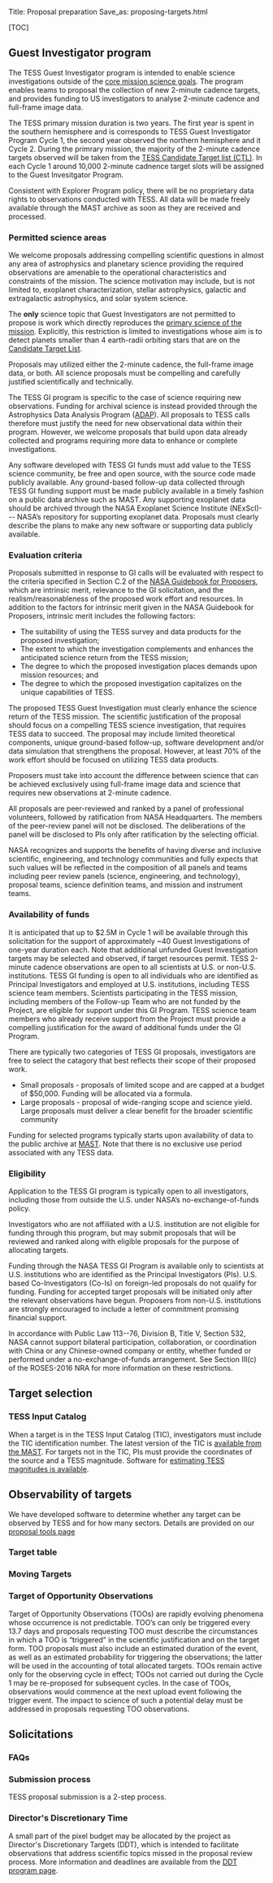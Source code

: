 Title: Proposal preparation
Save_as: proposing-targets.html

[TOC]

## Guest Investigator program

The TESS Guest Investigator program is intended to enable science investigations outside of the [core mission science goals](science.html). The program enables teams to proposal the collection of new 2-minute cadence targets, and provides funding to US investigators to analyse 2-minute cadence and full-frame image data.

The TESS primary mission duration is two years. The first year is spent in the southern hemisphere and is corresponds to TESS Guest Investigator Program Cycle 1, the second year observed the northern hemisphere and it Cycle 2. During the primrary mission, the majority of the 2-minute cadence targets observed will be taken from the [TESS Candidate Target list (CTL)](observing-technical.html#candidate-target-list). In each Cycle 1 around 10,000 2-minute cadnence target slots will be assigned to the Guest Invesitgator Program.

Consistent with Explorer Program policy, there will be no proprietary data rights to observations conducted with TESS. All data will be made freely available through the MAST archive as soon as they are received and processed. 


### Permitted science areas

We welcome proposals addressing compelling scientific questions 
in almost any area of astrophysics and planetary science
providing the required observations are amenable 
to the operational characteristics and constraints of the mission. The science motivation may include, but is not limited to, 
exoplanet characterization, stellar astrophysics, 
galactic and extragalactic astrophysics, and solar system science. 

The **only** science topic that Guest Investigators are not permitted to propose is work which directly reproduces the [primary science of the mission](science.html). Explicitly, this restriction is limited to investigations whose aim is to detect planets smaller than 4 earth-radii orbiting stars that are on the [Candidate Target List](observing-technical.html#candidate-target-list).

Proposals may utilized either the 2-minute cadence, the full-frame image data, or both. All science proposals must be compelling and carefully justified
scientifically and technically. 

The TESS GI program is specific to the case of science 
requiring new observations. Funding for archival science is instead provided through the Astrophysics Data Analysis Program ([ADAP](https://nspires.nasaprs.com/external/solicitations/summary.do?method=init&solId={9B644CB9-C0A8-8F23-DE92-FA3837D2F0BD}&path=init)). 
All proposals to TESS calls therefore must justify 
the need for new observational data within their program. 
However, we welcome proposals that build upon data already collected 
and programs requiring more data to enhance or complete investigations.

Any software developed with TESS GI funds must add value to the TESS science community, be free and open source, with the source code made publicly available. Any ground-based follow-up data collected through TESS GI funding support must be made publicly available in a timely fashion on a public data archive such as MAST. Any supporting exoplanet data should be archived through the NASA Exoplanet Science Institute (NExScI)--- NASA’s repository for supporting exoplanet data. Proposals must clearly describe the plans to make any new software or supporting data publicly available.



### Evaluation criteria

Proposals submitted in response to GI calls will be evaluated 
with respect to the criteria specified 
in Section C.2 of the [NASA Guidebook for Proposers](http://www.hq.nasa.gov/office/procurement/nraguidebook/), which are intrinsic merit,
relevance to the GI solicitation, 
and the realism/reasonableness of the proposed work effort and resources. 
In addition to the factors for intrinsic merit 
given in the NASA Guidebook for Proposers, 
intrinsic merit includes the following factors:

* The suitability of using the TESS survey and data products for the proposed investigation; 
* The extent to which the investigation complements and enhances the anticipated science return from the TESS mission; 
* The degree to which the proposed investigation places demands upon mission resources; and
* The degree to which the proposed investigation capitalizes on the unique capabilities of TESS. 

The proposed TESS Guest Investigation must clearly enhance the science return of the TESS mission. The scientific justification of the proposal should focus on a compelling TESS science investigation, that requires TESS data to succeed. The proposal may include limited theoretical components, unique ground-based follow-up, software development and/or data simulation that strengthens the proposal. However, at least 70% of the work effort should be focused on utilizing TESS data products. 

Proposers must take into account the difference between science 
that can be achieved exclusively using full-frame image data 
and science that requires new observations at 2-minute cadence. 
 
All proposals are peer-reviewed and ranked by a panel of professional volunteers, followed by ratification from NASA Headquarters. The members of the peer-review panel will not be disclosed. The deliberations of the panel will be disclosed to PIs only after ratification by the selecting official.

NASA recognizes and supports the benefits of having diverse and inclusive
scientific, engineering, and technology communities and fully expects that such values
will be reflected in the composition of all panels and teams including peer review panels
(science, engineering, and technology), proposal teams, science definition teams, and
mission and instrument teams.

### Availability of funds

It is anticipated that up to $2.5M in Cycle 1 will be available through this solicitation for the support of approximately ~40 Guest Investigations of one-year duration each. Note that additional unfunded Guest Investigation targets may be selected and observed, if target resources permit. TESS 2-minute cadence observations are open to all scientists at U.S. or non-U.S. institutions. TESS GI funding is open to all individuals who are identified as Principal Investigators and employed at U.S. institutions, including TESS science team members. Scientists participating in the TESS mission, including members of the Follow-up Team who are not funded by the Project, are eligible for support under this GI Program. TESS science team members who already receive support from the Project must provide a compelling justification for the award of additional funds under the GI Program. 

There are typically two categories of TESS GI proposals, investigators are free to select the catagory that best reflects their scope of their proposed work.
 * Small proposals - proposals of limited scope and are capped at a budget of $50,000. Funding will be allocated via a formula.
 * Large proposals - proposal of wide-ranging scope and science yield. Large proposals must deliver a clear benefit for the broader scientific community

Funding for selected programs typically starts upon availability 
of data to the public archive 
at [MAST](data-access.html). 
Note that there is no exclusive use period associated with any TESS data. 



### Eligibility

Application to the TESS GI program is typically open to all investigators,
including those from outside the U.S. under NASA’s no-exchange-of-funds policy. 

Investigators who are not affiliated with a U.S. institution 
are not eligible for funding through this program,
but may submit proposals that will be reviewed and ranked 
along with eligible proposals for the purpose of allocating targets.

Funding through the NASA TESS GI Program is available only to scientists at U.S. institutions who are identified as the Principal Investigators (PIs). U.S. based Co-Investigators (Co-Is) on foreign-led proposals do not qualify for funding. Funding for accepted target proposals will be initiated only after the relevant observations have begun. Proposers from non-U.S. institutions are strongly encouraged to include a letter of commitment promising financial support.

In accordance with Public Law 113--76, Division B, Title V, Section 532, NASA cannot support bilateral participation, collaboration, or coordination with China or any Chinese-owned company or entity, whether funded or performed under a no-exchange-of-funds arrangement. See Section III(c) of the ROSES-2016 NRA for more information on these restrictions. 

## Target selection

### TESS Input Catalog
When a target is in the TESS Input Catalog (TIC), investigators must include the TIC identification number. The latest version of the TIC is [available from the MAST](data-access.html). For targets not in the TIC, PIs must provide the coordinates of the source and a TESS magnitude. Software for [estimating TESS magnitudes is available](proposal-tools.html).

## Observability of targets
We have developed software to determine whether any target can be observed by TESS and for how many sectors. Details are provided on our [proposal tools page](proposal-tools.html)


### Target table


### Moving Targets


### Target of Opportunity Observations
Target of Opportunity Observations (TOOs) are rapidly evolving phenomena whose occurrence is not predictable. TOO’s can only be triggered every 13.7 days and proposals requesting TOO must describe the circumstances in which a TOO is “triggered” in the scientific justification and on the target form. TOO proposals must also include an estimated duration of the event, as well as an estimated probability for triggering the observations; the latter will be used in the accounting of total allocated targets. TOOs remain active only for the observing cycle in effect; TOOs not carried out during the Cycle 1 may be re-proposed for subsequent cycles. In the case of TOOs, observations would commence at the next upload event following the trigger event. The impact to science of such a potential delay must be addressed in proposals requesting TOO observations. 



## Solicitations


### FAQs  

<!-- * **What are the proposal deadlines?**<br/>
The deadlines for GO Cycle 5 have passed.  Stay tuned for a call
for GO Cycle 6.
  
* **What are the anticipated dates of the campaigns included in the
current solicitation?**<br/>
Campaign 14: 2017 May 31 - Aug 19 <br/>
Campaign 15: 2017 Aug 23 - Nov 20 <br/>
Campaign 16: 2017 Dec 07 - 2018 Feb 25 <br/>
Start and stop dates for all campaigns are approximate, flexible and
could be overtaken by unanticipated operational events.<br/>

* **Where are the fields located on the sky for the campaigns included in the
current solicitation?**<br/>
The pointings for all K2 campaigns can be found on the <a
href="k2-fields.html">fields page.</a> Proposers
should be aware that changes were made to the pointing for Campaign 16 and should only propose for
 targets that are on active silicon in the updated Campaign 16
 field.  All investigators *must* update their version of the
<a href="software.html#k2fov">K2fov target selection tool</a>
to account for the recent changes to Campaign 16. <br/>

* **Should I submit one proposal or two?**<br/>
  In the interest of efficiency, proposers are requested *NOT* to provide separate proposals with identical science cases for each of the campaigns. If the same science goals are spread across both campaigns, please provide one science justification and two target tables, one for each field.<br/>
  
* **How do I select targets on silicon?**<br/>
  In order to avoid inefficiency for proposers, you are encouraged to
  use the <a href="software.html#k2fov">K2fov tool</a> to
  determine whether your targets fall upon silicon and propose only
  those that do. The precision of this tool is a few 4x4 arcsec
  detector pixels. <br/>

* **Should I apply for targets that do not fall on silicon?**<br/>
  Please, no. Proposing off-silicon targets is a waste of energy for proposers, reviewers and project staff. Use <a href="software.html#k2fov">K2fov</a> and apply only for targets that fall upon silicon (output flag "2").<br/>

* **What is the K2 Ecliptic Plane Input Catalog (EPIC)?**<br/>
  Proposers are asked to submit targets that have been selected from the <a href="http://archive.stsci.edu/k2/epic/search.php">EPIC</a>. The EPIC plays the same role for K2 that the <a href="http://adsabs.harvard.edu/abs/2011AJ....142..112B">Kepler Input Catalog (KIC)</a> played for Kepler target selection. The primary purpose of the catalog is to define photometric apertures for each potential target by providing celestial positions and Kepler bandpass magnitudes. EPIC parameters are produced by source matching existing multi-band catalogs and calculating color corrections for the Kepler bandpass. Documentation describing the compilation of the EPIC is provided <a href="http://archive.stsci.edu/k2/epic.pdf">here</a>.<br/>

* **What type of science targets can be proposed?**<br/>
  There are no constraints on the type of science or science target that can be proposed.<br/>

* **How many targets can be proposed?**<br/>
  Both long cadence (30-min exposure) and short cadence (1-min
  exposure) targets will be observed during each Campaign. There are
  no constraints whatsoever on the number of targets that can be
  proposed. The total long cadence target list is expected to be
  between 10,000 and 20,000 targets per Campaign. Approximately 50 to 100 short cadence targets are anticipated per Campaign.<br/>

* **How many pixels around each target will be collected?**<br/>
  The number of pixels collected for each target depends on the
  target's Kepler magnitude.  For Kp = 12, the target pixel masks include
  approximately 100 pixels.  Extra halos of pixels will be added to K2 masks in order to capture uncertainties in field acquisition (currently a pixel) and pointing drift over time (currently a pixel).<br/>

* **Are there bright or faint magnitude limits?**<br/>
  There are no faint limits upon the brightness of targets that can be
  proposed. Bright targets will be significantly more expensive in
  terms of pixel usage. Targets brighter than 3rd magnitude in the
  Kepler bandpass cannot be observed because charge bleeding along CCD
  pixel columns will fall into collateral pixels of the
  detector. Bright targets (Kp < 9) and short cadence targets require
  strong, compelling science cases.<br/>

* **How do I propose a moving target?**<br/>
 The proposal process is the same for a Solar System or moving target
 as it is for other targets. However, proposers should take note of
 recommendations when creating the [target table for moving targets](k2-proposing-targets.html#target-table). -->


### Submission process
TESS proposal submission is a 2-step process.

<!-- K2 proposal submission is a 2-step process. Both steps are
mandatory. To propose for Campaigns 14, 15 and 16, investigators are
required to submit Step 1 through the NSPIRES website by <font color='black'>23:59 EST
November 3, 2016</font> and are required to submit Step 2 to the NSPIRES
website by <font color='black'>23:59 EST December 15, 2016</font>. All proposers need to register
with NSPIRES in order to submit both parts of the proposal. The
separation of the proposal into two steps is required in order to
expedite the completion of review administration and target
engineering before the start of Campaign 14. Detailed instructions for
submitting a K2 proposal to the GO call are provided below:

* If new to the NASA Solicitation and Proposal Integrated Review and
  Evaluation System, NSPIRES,
  [register on the NSPIRES website](https://nspires.nasaprs.com/external/aboutRegistration.do).

* Familiarize yourself with the NASA Research Announcement (NRA) Research Opportunities in Space and Earth Sciences Announcement 2016 [(ROSES-2016)](https://nspires.nasaprs.com/external/solicitations/summary.do?method=init&solId={68C12087-132D-3814-9A87-5323BCE6CAB6}&path=open&redirectURL=%2Fexternal%2Fsolicitations%2Fsolicitations.do%3Fmethod%3Dopen%26stack%3Dpush). This document provides an overview of the NRA process and is a compilation of most solicitations within NASA's Science Mission Directorate.

* Read the
  [Cycle 5 K2 Research Announcement](https://nspires.nasaprs.com/external/solicitations/summary.do?method=init&solId={D68A4380-B327-7C96-04CF-02B0FC940DBF}&path=open). New
  amendments to the NRA are publicized at NSPIRES. Check this page
  regularly. 

* [Submit Step 1 of
      the proposal to NSPIRES](http://nspires.nasaprs.com/external/)
      by <font color='black'>23:59 EST November 3, 2016</font>.  [Instructions for
      Step 1 submission can be found here](https://nspires.nasaprs.com/external/viewrepositorydocument/cmdocumentid=498339/solicitationId=%7BD68A4380-B327-7C96-04CF-02B0FC940DBF%7D/viewSolicitationDocument=1/Step-1%20instructions%2002182016.pdf). 

* [Submit Step 2 of
      the proposal to NSPIRES](http://nspires.nasaprs.com/external/)
      by <font color='black'>23:59 EST December 15, 2016</font>. 

*  The generic content of the proposal is described in Sec 2.3 of the
    <a
    href="http://www.hq.nasa.gov/office/procurement/nraguidebook/proposer2016.pdf">2016
    NRA Proposers Guide</a>. Page
    limits and proposal content within the NRA Guide are amended
    within the
    [K2 GO Cycle 5 NRA](https://nspires.nasaprs.com/external/solicitations/summary.do?method=init&solId={D68A4380-B327-7C96-04CF-02B0FC940DBF}&path=open)
    and are summarized in the table below.   The
    right-hand column provides page limits for the package elements. Caveats to the page limits are provided as footnotes. *The page limits on this website override the NRA-generic limits within the handbook.*
    The Scientific/Technical/Management section of the
    Step 2 proposal, which consists of text, tables (excluding the
    target table), and figures must not exceed four pages for
    proposals in the Small category, or six pages for proposals in the
    Large category. An additional 0.5 pages is allowed in Large proposals to describe
    progress the proposers have made to delivering value-added
    community resources.  References and the target table do not count against the four or
    six page
    limit, however, the
completed package uploaded to NSPIRES for the Scientific/Technical/Management
    section must not exceed 15 pages. If a large target
table extends beyond the 15 page limit then truncate the table so that
the page limit is not exceeded and make a note within the proposal
that the table has been truncated. Page limits for the PI and Co-I biographies and
    current and pending support are defined below, and are 
    separate from the 15 page limit for the
    Scientific/Technical/Management section.  PIs should not feel compelled to
meet the page limits, but must submit all items appropriate to their
proposal and should not exceed the page limits as defined below.


<table class="table table-striped table-hover" style="max-width:70em;">
  <thead>
    <tr>
      <th>Required Content for Step 2 Proposals</th>
      <th>Page Limit</th>
    </tr>
  </thead>

<tdata>

<tr>
    <td style="min-width: 5em;">Table of Contents </td>
    <td>1</td>
	</tr>

<tr>
    <td>Scientific Justification/Technical/Management Section, "Small" proposals<sup>†</sup> </td>
    <td>4</td>
	</tr>

<tr>
    <td>Scientific Justification/Technical/Management Section, "Large" proposals<sup>†</sup><sup>&Dagger;</sup> </td>
    <td>6</td>
	</tr>

<tr>
    <td>Target Table </td>
    <td>as needed</td>
	</tr>

<tr>
    <td>References</td>
    <td>as needed</td>
	</tr>

<tr>
    <td>PI Biography </td>
    <td>2</td>
	</tr>

<tr>
    <td>Co-I Biography </td>
    <td>1 per Co-I</td>
	</tr>

<tr>
    <td>Current and Pending Support </td>
    <td>as needed</td>
	</tr>
	
</tdata>
</table>
<sup>†</sup>Includes text, tables, and figures. References and the
required target table do not count against these four or six page limits, but the
target table should be truncated in cases where it would cause this specific
section to exceed 15 pages.<br/>
<sup>&Dagger;</sup>An additional 0.5 pages is allowed in "Large" proposals to describe
    progress the proposers have made to delivering value-added
	community resources, but the Scientific/Technical/Management
	section still must not exceed 15 pages.

In summary, proposers should:

  * Understand the scope of the
        Guest Observer program. Science papers exploiting data from the Kepler and K2 mission can be found [here](publications.html).
  * Familiarize yourself with the [technical documentation](data-products.html#documentation) for the mission.
  * Develop and justify a science concept for observations
          within Campaigns specific to the current GO Cycle <a href="fields.html"></a>.
   * Identify appropriate targets for the proposed observations using the
        <a href="http://archive.stsci.edu/k2/epic/search.php">K2 Target Search</a> page as the primary (but not exclusive) source list. This search page provides for the construction of short or long target lists based upon e.g. celestial cone searches, magnitude and color.
   * Include a [Target Table](k2-proposing-targets.html#target-table)
     as an integral component of the proposal and as a separate
     submission to the Guest Observer Office at **keplergo@mail.arc.nasa.gov**. 
   * Provide the administrative elements of the proposal
          including a proposer biographical information, and a
          statement of current and pending financial support.
   * **Large proposals that anticipate delivery of a data product/products
  to one of the NASA archives (e.g., MAST or the NASA Exoplanet
  Database) for curation must also include a letter of acknowledgement from
  the relevant archive.**
   * **Although a detailed budget is not requested in either Step 1 or
  Step 2 proposals, the Step 2 proposal should include either a
  statement of work or a table summarizing the work effort.  If the
  statement of work is included in the Scientific/Technical/Management
  section it will count against the page limit for that section, but a
  table can be included as a separate section that will not count
  against the Scientific/Technical/Management section page limit .**  The
  statement of work should clearly identify any and all members of the proposing team
  who would receive funding under the proposed investigation. The
  funding amounts will be determined formulaically based on target
  allocation.**
  * **Special instructions for non-US PIs**<br/>
During the submission process, non-US PI-led proposals will need to be
affiliated to a submitting organization. Do this by clicking on the
"Account Mgmt" tab at the top of the NSPIRES page and follow the
instructions. All non-US proposals should use the "Kepler Guest
Observer Office" as your affiliation within NSPIRES. This is simply a
fudge, albeit a required fudge, so that non-US PIs spend no more
effort than this over the institutional endorsements that are
mandatory for US investigators. When completing the proposal, there are a few obscure boxes on the standard form that need your attention. The organization name is "Kepler Guest Observer Office", doing business as the "Kepler Guest Observer Office". The DUNS number is "999999954" and the cage code is "ZZZ54". These details will make sense to you when you see the Step 2 proposal form. --> 


### Director's Discretionary Time

A small part of the pixel budget may be allocated by the project as Director's Discretionary Targets (DDT),
which is intended to facilitate observations that address
scientific topics missed in the proposal review process.
More information and deadlines are available from the [DDT program page](ddt.html).
